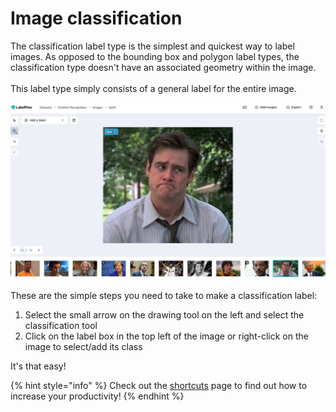 # Image classification

The classification label type is the simplest and quickest way to label images. As opposed to the bounding box and polygon label types, the classification type doesn't have an associated geometry within the image. \
\
This label type simply consists of a general label for the entire image. 

![](../.gitbook/assets/classification.jpeg)

These are the simple steps you need to take to make a classification label:

1. Select the small arrow on the drawing tool on the left and select the classification tool
2. Click on the label box in the top left of the image or right-click on the image to select/add its class

It's that easy! 

{% hint style="info" %}
Check out the [shortcuts](https://app.gitbook.com/@labelflow/s/labelflow/\~/drafts/-MlAX79SpjAP8ghFZFqm/labelling-interface/shortcuts) page to find out how to increase your productivity! 
{% endhint %}

